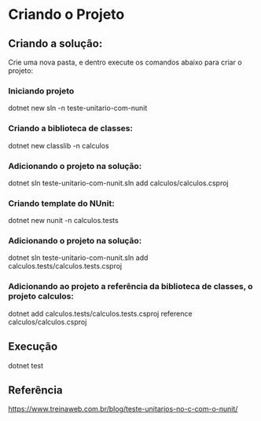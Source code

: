 # Criando o Projeto

## Criando a solução:
Crie uma nova pasta, e dentro execute os comandos abaixo para criar o projeto:

### Iniciando projeto
dotnet new sln -n teste-unitario-com-nunit

### Criando a biblioteca de classes:
dotnet new classlib -n calculos

### Adicionando o projeto na solução:
dotnet sln teste-unitario-com-nunit.sln add calculos/calculos.csproj

### Criando template do NUnit:
dotnet new nunit -n calculos.tests

### Adicionando o projeto na solução:
dotnet sln teste-unitario-com-nunit.sln add calculos.tests/calculos.tests.csproj

### Adicionando ao projeto a referência da biblioteca de classes, o projeto calculos:
dotnet add calculos.tests/calculos.tests.csproj reference calculos/calculos.csproj

## Execução
dotnet test

## Referência
https://www.treinaweb.com.br/blog/teste-unitarios-no-c-com-o-nunit/
